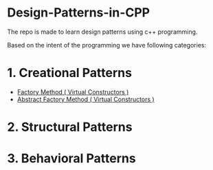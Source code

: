 # Design-Patterns-in-CPP
The repo is made to learn design patterns using c++ programming.

Based on the intent of the programming we have following categories: 

# 1. Creational Patterns

- [Factory Method ( Virtual Constructors )](./Creational/Factory_Method.cpp)
- [Abstract Factory Method ( Virtual Constructors )](./Creational/Abstract_Factory.cpp)

# 2. Structural Patterns

# 3. Behavioral Patterns
